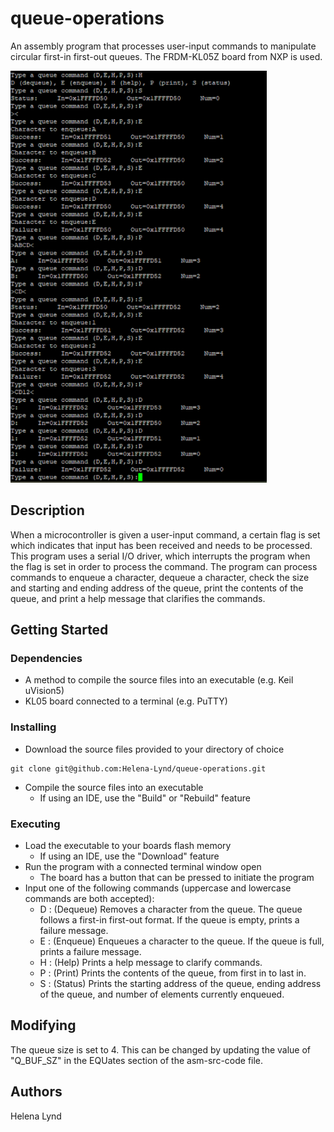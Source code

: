 # queue-operations<br>
An assembly program that processes user-input commands to manipulate circular first-in first-out queues. The FRDM-KL05Z board from NXP is used.

![ProgramResults](https://github.com/Helena-Lynd/queue-operations/blob/main/program-output.png?raw=true)

## Description<br>
When a microcontroller is given a user-input command, a certain flag is set which indicates that input has been received and needs to be processed. This program uses a serial I/O driver, which interrupts the program when the flag is set in order to process the command. The program can process commands to enqueue a character, dequeue a character, check the size and starting and ending address of the queue, print the contents of the queue, and print a help message that clarifies the commands.
## Getting Started<br>
### Dependencies
- A method to compile the source files into an executable (e.g. Keil uVision5)
- KL05 board connected to a terminal (e.g. PuTTY)
### Installing
- Download the source files provided to your directory of choice
```
git clone git@github.com:Helena-Lynd/queue-operations.git
```
- Compile the source files into an executable
  - If using an IDE, use the "Build" or "Rebuild" feature
### Executing
- Load the executable to your boards flash memory
  - If using an IDE, use the "Download" feature
- Run the program with a connected terminal window open
  - The board has a button that can be pressed to initiate the program
- Input one of the following commands (uppercase and lowercase commands are both accepted):
  - D : (Dequeue) Removes a character from the queue. The queue follows a first-in first-out format. If the queue is empty, prints a failure message.
  - E : (Enqueue) Enqueues a character to the queue. If the queue is full, prints a failure message.
  - H : (Help) Prints a help message to clarify commands.
  - P : (Print) Prints the contents of the queue, from first in to last in.
  - S : (Status) Prints the starting address of the queue, ending address of the queue, and number of elements currently enqueued.
## Modifying
The queue size is set to 4. This can be changed by updating the value of "Q_BUF_SZ" in the EQUates section of the asm-src-code file.
## Authors<br>
Helena Lynd
